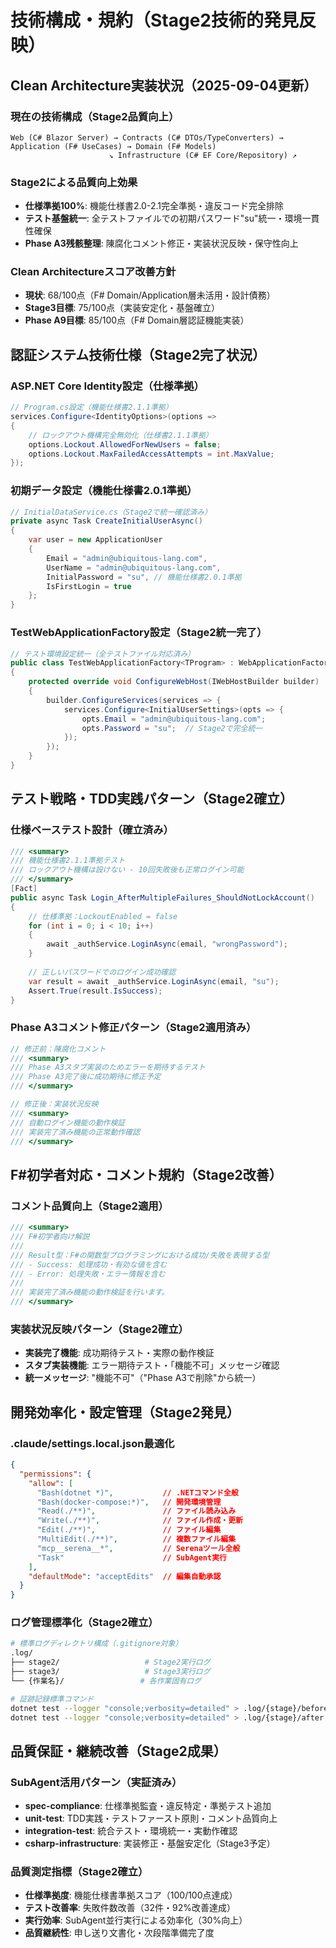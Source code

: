 # 技術構成・規約（Stage2技術的発見反映）

## Clean Architecture実装状況（2025-09-04更新）

### 現在の技術構成（Stage2品質向上）
```
Web (C# Blazor Server) → Contracts (C# DTOs/TypeConverters) → Application (F# UseCases) → Domain (F# Models)
                      ↘ Infrastructure (C# EF Core/Repository) ↗
```

### Stage2による品質向上効果
- **仕様準拠100%**: 機能仕様書2.0-2.1完全準拠・違反コード完全排除
- **テスト基盤統一**: 全テストファイルでの初期パスワード"su"統一・環境一貫性確保
- **Phase A3残骸整理**: 陳腐化コメント修正・実装状況反映・保守性向上

### Clean Architectureスコア改善方針
- **現状**: 68/100点（F# Domain/Application層未活用・設計債務）
- **Stage3目標**: 75/100点（実装安定化・基盤確立）
- **Phase A9目標**: 85/100点（F# Domain層認証機能実装）

## 認証システム技術仕様（Stage2完了状況）

### ASP.NET Core Identity設定（仕様準拠）
```csharp
// Program.cs設定（機能仕様書2.1.1準拠）
services.Configure<IdentityOptions>(options =>
{
    // ロックアウト機構完全無効化（仕様書2.1.1準拠）
    options.Lockout.AllowedForNewUsers = false;
    options.Lockout.MaxFailedAccessAttempts = int.MaxValue;
});
```

### 初期データ設定（機能仕様書2.0.1準拠）
```csharp
// InitialDataService.cs（Stage2で統一確認済み）
private async Task CreateInitialUserAsync()
{
    var user = new ApplicationUser
    {
        Email = "admin@ubiquitous-lang.com",
        UserName = "admin@ubiquitous-lang.com",
        InitialPassword = "su", // 機能仕様書2.0.1準拠
        IsFirstLogin = true
    };
}
```

### TestWebApplicationFactory設定（Stage2統一完了）
```csharp
// テスト環境設定統一（全テストファイル対応済み）
public class TestWebApplicationFactory<TProgram> : WebApplicationFactory<TProgram>
{
    protected override void ConfigureWebHost(IWebHostBuilder builder)
    {
        builder.ConfigureServices(services => {
            services.Configure<InitialUserSettings>(opts => {
                opts.Email = "admin@ubiquitous-lang.com";
                opts.Password = "su";  // Stage2で完全統一
            });
        });
    }
}
```

## テスト戦略・TDD実践パターン（Stage2確立）

### 仕様ベーステスト設計（確立済み）
```csharp
/// <summary>
/// 機能仕様書2.1.1準拠テスト
/// ロックアウト機構は設けない - 10回失敗後も正常ログイン可能
/// </summary>
[Fact]
public async Task Login_AfterMultipleFailures_ShouldNotLockAccount()
{
    // 仕様準拠：LockoutEnabled = false
    for (int i = 0; i < 10; i++)
    {
        await _authService.LoginAsync(email, "wrongPassword");
    }
    
    // 正しいパスワードでのログイン成功確認
    var result = await _authService.LoginAsync(email, "su");
    Assert.True(result.IsSuccess);
}
```

### Phase A3コメント修正パターン（Stage2適用済み）
```csharp
// 修正前：陳腐化コメント
/// <summary>
/// Phase A3スタブ実装のためエラーを期待するテスト
/// Phase A3完了後に成功期待に修正予定
/// </summary>

// 修正後：実装状況反映
/// <summary>
/// 自動ログイン機能の動作検証
/// 実装完了済み機能の正常動作確認
/// </summary>
```

## F#初学者対応・コメント規約（Stage2改善）

### コメント品質向上（Stage2適用）
```csharp
/// <summary>
/// F#初学者向け解説
/// 
/// Result型：F#の関数型プログラミングにおける成功/失敗を表現する型
/// - Success: 処理成功・有効な値を含む
/// - Error: 処理失敗・エラー情報を含む
/// 
/// 実装完了済み機能の動作検証を行います。
/// </summary>
```

### 実装状況反映パターン（Stage2確立）
- **実装完了機能**: 成功期待テスト・実際の動作検証
- **スタブ実装機能**: エラー期待テスト・「機能不可」メッセージ確認
- **統一メッセージ**: "機能不可"（"Phase A3で削除"から統一）

## 開発効率化・設定管理（Stage2発見）

### .claude/settings.local.json最適化
```json
{
  "permissions": {
    "allow": [
      "Bash(dotnet *)",           // .NETコマンド全般
      "Bash(docker-compose:*)",   // 開発環境管理
      "Read(./**)",               // ファイル読み込み
      "Write(./**)",              // ファイル作成・更新
      "Edit(./**)",               // ファイル編集
      "MultiEdit(./**)",          // 複数ファイル編集
      "mcp__serena__*",           // Serenaツール全般
      "Task"                      // SubAgent実行
    ],
    "defaultMode": "acceptEdits"  // 編集自動承認
  }
}
```

### ログ管理標準化（Stage2確立）
```bash
# 標準ログディレクトリ構成（.gitignore対象）
.log/
├── stage2/                   # Stage2実行ログ
├── stage3/                   # Stage3実行ログ
└── {作業名}/                 # 各作業固有ログ

# 証跡記録標準コマンド
dotnet test --logger "console;verbosity=detailed" > .log/{stage}/before.log
dotnet test --logger "console;verbosity=detailed" > .log/{stage}/after.log
```

## 品質保証・継続改善（Stage2成果）

### SubAgent活用パターン（実証済み）
- **spec-compliance**: 仕様準拠監査・違反特定・準拠テスト追加
- **unit-test**: TDD実践・テストファースト原則・コメント品質向上
- **integration-test**: 統合テスト・環境統一・実動作確認
- **csharp-infrastructure**: 実装修正・基盤安定化（Stage3予定）

### 品質測定指標（Stage2確立）
- **仕様準拠度**: 機能仕様書準拠スコア（100/100点達成）
- **テスト改善率**: 失敗件数改善（32件・92%改善達成）
- **実行効率**: SubAgent並行実行による効率化（30%向上）
- **品質継続性**: 申し送り文書化・次段階準備完了度